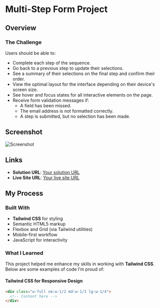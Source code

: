 # Multi-Step Form Project

## Overview

### The Challenge

Users should be able to:

- Complete each step of the sequence.
- Go back to a previous step to update their selections.
- See a summary of their selections on the final step and confirm their order.
- View the optimal layout for the interface depending on their device's screen size.
- See hover and focus states for all interactive elements on the page.
- Receive form validation messages if:
  - A field has been missed.
  - The email address is not formatted correctly.
  - A step is submitted, but no selection has been made.


## Screenshot

![Screenshot](screenshot.png)

## Links

- **Solution URL**: [Your solution URL](#)
- **Live Site URL**: [Your live site URL](#)

## My Process

### Built With

- **Tailwind CSS** for styling
- Semantic HTML5 markup
- Flexbox and Grid (via Tailwind utilities)
- Mobile-first workflow
- JavaScript for interactivity

### What I Learned

This project helped me enhance my skills in working with **Tailwind CSS**. Below are some examples of code I’m proud of:

#### Tailwind CSS for Responsive Design

```html
<div class="w-full sm:w-1/2 md:w-1/3 lg:w-1/4">
  <!-- Content here -->
</div>
